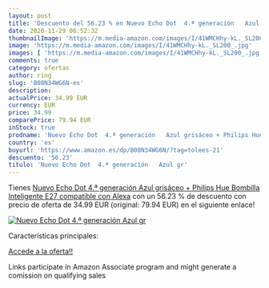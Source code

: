 ```yaml
---
layout: post
title: 'Descuento del 56.23 % en Nuevo Echo Dot  4.ª generación   Azul gr'
date: 2020-11-29 06:52:32
thumbnailImage: 'https://m.media-amazon.com/images/I/41WMCHhy-kL._SL200_.jpg'
image: 'https://m.media-amazon.com/images/I/41WMCHhy-kL._SL200_.jpg'
images: [ 'https://m.media-amazon.com/images/I/41WMCHhy-kL._SL200_.jpg' ]
comments: true
category: ofertas
author: ring
slug: 'B08N34WG6N-es'
description:
actualPrice: 34.99 EUR
currency: EUR
price: 34.99
comparePrice: 79.94 EUR
inStock: true
prodname: 'Nuevo Echo Dot  4.ª generación   Azul grisáceo + Philips Hue Bombilla Inteligente  E27   compatible con Alexa'
country: 'es'
buyurl: 'https://www.amazon.es/dp/B08N34WG6N/?tag=tolees-21'
descuento: '56.23'
titulo: 'Nuevo Echo Dot  4.ª generación   Azul gr'
---
```


Tienes [Nuevo Echo Dot  4.ª generación   Azul grisáceo + Philips Hue Bombilla Inteligente  E27   compatible con Alexa](https://www.amazon.es/dp/B08N34WG6N/?tag=tolees-21) con un 56.23 % de descuento con precio de oferta de 34.99 EUR (original: 79.94 EUR) en el siguiente enlace!

[![Nuevo Echo Dot  4.ª generación   Azul gr](https://m.media-amazon.com/images/I/41WMCHhy-kL._SL200_.jpg)](https://www.amazon.es/dp/B08N34WG6N/?tag=tolees-21)

Características principales:


[Accede a la oferta!!](https://www.amazon.es/dp/B08N34WG6N/?tag=tolees-21)

Links participate in Amazon Associate program and might generate a comission on qualifying sales


